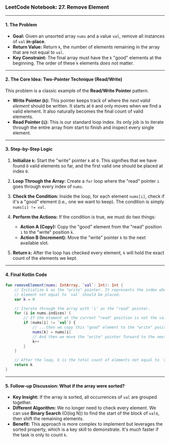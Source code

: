### LeetCode Notebook: 27. Remove Element

---

#### **1. The Problem**

*   **Goal:** Given an unsorted array `nums` and a value `val`, remove all instances of `val` **in-place**.
*   **Return Value:** Return `k`, the number of elements remaining in the array that are not equal to `val`.
*   **Key Constraint:** The final array must have the `k` "good" elements at the beginning. The order of these `k` elements *does not* matter.

---

#### **2. The Core Idea: Two-Pointer Technique (Read/Write)**

This problem is a classic example of the **Read/Write Pointer** pattern.

*   **Write Pointer (`k`):** This pointer keeps track of where the *next valid element* should be written. It starts at `0` and only moves when we find a valid element. It also naturally becomes the final count of valid elements.
*   **Read Pointer (`i`):** This is our standard loop index. Its only job is to iterate through the entire array from start to finish and inspect every single element.

---

#### **3. Step-by-Step Logic**

1.  **Initialize `k`:** Start the "write" pointer `k` at `0`. This signifies that we have found `0` valid elements so far, and the first valid one should be placed at index `0`.

2.  **Loop Through the Array:** Create a `for` loop where the "read" pointer `i` goes through every index of `nums`.

3.  **Check the Condition:** Inside the loop, for each element `nums[i]`, check if it's a "good" element (i.e., one we want to keep). The condition is simply `nums[i] != val`.

4.  **Perform the Actions:** If the condition is true, we must do two things:
    *   **Action A (Copy):** Copy the "good" element from the "read" position `i` to the "write" position `k`.
    *   **Action B (Increment):** Move the "write" pointer `k` to the next available slot.

5.  **Return `k`:** After the loop has checked every element, `k` will hold the exact count of the elements we kept.

---

#### **4. Final Kotlin Code**

```kotlin
fun removeElement(nums: IntArray, `val`: Int): Int {
    // Initialize k as the "write" pointer. It represents the index where the next
    // element not equal to `val` should be placed.
    var k = 0

    // Iterate through the array with 'i' as the "read" pointer.
    for (i in nums.indices) {
        // If the element at the current "read" position is not the value to remove...
        if (nums[i] != `val`) {
            // ...then we copy this "good" element to the "write" position.
            nums[k] = nums[i]
            // And then we move the "write" pointer forward to the next available slot.
            k++
        }
    }

    // After the loop, k is the total count of elements not equal to `val`.
    return k
}
```

---

#### **5. Follow-up Discussion: What if the array were sorted?**

*   **Key Insight:** If the array is sorted, all occurrences of `val` are grouped together.
*   **Different Algorithm:** We no longer need to check every element. We can use **Binary Search** (O(log N)) to find the start of the block of `val`s, then shift the remaining elements.
*   **Benefit:** This approach is more complex to implement but leverages the sorted property, which is a key skill to demonstrate. It's much faster if the task is only to count `k`. 